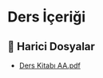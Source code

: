 # Ders İçeriği


<!--Index-->

## 📂 Harici Dosyalar

- [Ders Kitabı AA.pdf](./Ders%20Kitab%C4%B1%20AA.pdf)


<!--Index-->

